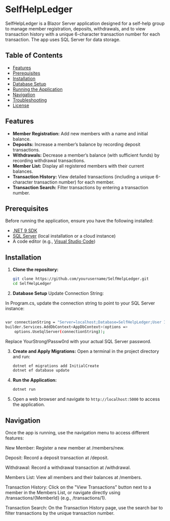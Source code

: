 # SelfHelpLedger

SelfHelpLedger is a Blazor Server application designed for a self-help group to manage member registration, deposits, withdrawals, and to view transaction history with a unique 6-character transaction number for each transaction. The app uses SQL Server for data storage.

## Table of Contents

- [Features](#features)
- [Prerequisites](#prerequisites)
- [Installation](#installation)
- [Database Setup](#database-setup)
- [Running the Application](#running-the-application)
- [Navigation](#navigation)
- [Troubleshooting](#troubleshooting)
- [License](#license)

## Features

- **Member Registration:** Add new members with a name and initial balance.
- **Deposits:** Increase a member’s balance by recording deposit transactions.
- **Withdrawals:** Decrease a member’s balance (with sufficient funds) by recording withdrawal transactions.
- **Member List:** Display all registered members with their current balances.
- **Transaction History:** View detailed transactions (including a unique 6-character transaction number) for each member.
- **Transaction Search:** Filter transactions by entering a transaction number.

## Prerequisites

Before running the application, ensure you have the following installed:

- [.NET 9 SDK](https://dotnet.microsoft.com/download/dotnet/9.0)
- [SQL Server](https://www.microsoft.com/en-us/sql-server/sql-server-downloads) (local installation or a cloud instance)
- A code editor (e.g., [Visual Studio Code](https://code.visualstudio.com/))

## Installation

1. **Clone the repository:**

   ```bash
   git clone https://github.com/yourusername/SelfHelpLedger.git
   cd SelfHelpLedger

2. **Database Setup**
Update Connection String:

In Program.cs, update the connection string to point to your SQL Server instance:
```bash

var connectionString = "Server=localhost;Database=SelfHelpLedger;User Id=sa;Password=YourStrong!Passw0rd;TrustServerCertificate=True;";
builder.Services.AddDbContext<AppDbContext>(options =>
    options.UseSqlServer(connectionString));
```
Replace YourStrong!Passw0rd with your actual SQL Server password.

3. **Create and Apply Migrations:**
Open a terminal in the project directory and run:

   ```bash
   dotnet ef migrations add InitialCreate
   dotnet ef database update

   ```

4. **Run the Application:**
   ```bash
   dotnet run  
   ```

5. Open a web browser and navigate to `http://localhost:5000` to access the application.

## Navigation
Once the app is running, use the navigation menu to access different features:

New Member:
Register a new member at /members/new.

Deposit:
Record a deposit transaction at /deposit.

Withdrawal:
Record a withdrawal transaction at /withdrawal.

Members List:
View all members and their balances at /members.

Transaction History:
Click on the "View Transactions" button next to a member in the Members List, or navigate directly using /transactions/{MemberId} (e.g., /transactions/1).

Transaction Search:
On the Transaction History page, use the search bar to filter transactions by the unique transaction number.